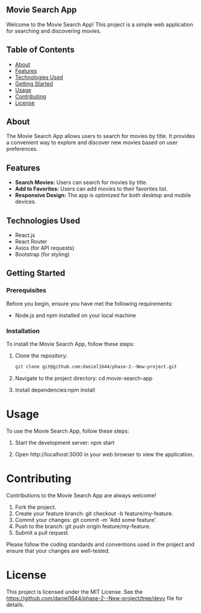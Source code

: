 ## Movie Search App

Welcome to the Movie Search App! This project is a simple web application for searching and discovering movies.

## Table of Contents

- [About](#about)
- [Features](#features)
- [Technologies Used](#technologies-used)
- [Getting Started](#getting-started)
- [Usage](#usage)
- [Contributing](#contributing)
- [License](#license)

## About

The Movie Search App allows users to search for movies by title. It provides a convenient way to explore and discover new movies based on user preferences.

## Features

- **Search Movies:** Users can search for movies by title.
- **Add to Favorites:** Users can add movies to their favorites list.
- **Responsive Design:** The app is optimized for both desktop and mobile devices.

## Technologies Used

- React.js
- React Router
- Axios (for API requests)
- Bootstrap (for styling)

## Getting Started

### Prerequisites

Before you begin, ensure you have met the following requirements:

- Node.js and npm installed on your local machine

### Installation

To install the Movie Search App, follow these steps:

1. Clone the repository:

   ```bash
   git clone git@github.com:daniel1644/phase-2--New-project.git

2. Navigate to the project directory: cd movie-search-app

3. Install dependencies:npm install

# Usage

To use the Movie Search App, follow these steps:

1. Start the development server: npm start

2. Open http://localhost:3000 in your web browser to view the application.


# Contributing

Contributions to the Movie Search App are always welcome!

1. Fork the project.
2. Create your feature branch: git checkout -b feature/my-feature.
3. Commit your changes: git commit -m 'Add some feature'.
4. Push to the branch: git push origin feature/my-feature.
5. Submit a pull request.

Please follow the coding standards and conventions used in the project and ensure that your changes are well-tested.

# License

This project is licensed under the MIT License. See the https://github.com/daniel1644/phase-2--New-project/tree/devv file for details.
